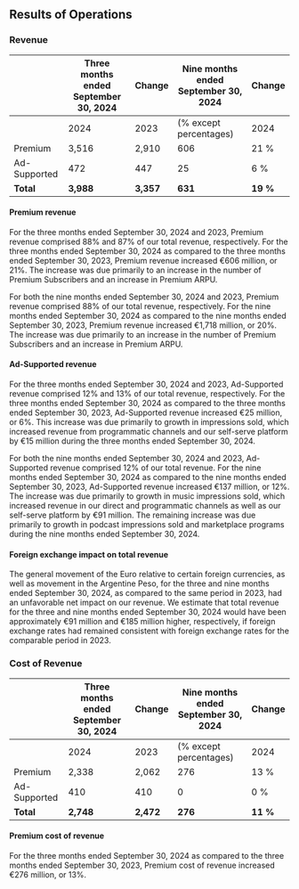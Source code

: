 ## Results of Operations

### Revenue

|                                   | Three months ended September 30, 2024 | Change | Nine months ended September 30, 2024 | Change |
|-----------------------------------|---------------------------------------|--------|-------------------------------------|--------|
|                                   | 2024  | 2023  | (% except percentages)             | 2024   | 2023    |                                      |        |
| Premium                           | 3,516 | 2,910 | 606   | 21 % | 10,114 | 8,396  | 1,718 | 20 % |
| Ad-Supported                      | 472   | 447   | 25    | 6 %  | 1,317  | 1,180  | 137   | 12 % |
| **Total**                         | **3,988** | **3,357** | **631**   | **19 %** | **11,431** | **9,576**  | **1,855** | **19 %** |

#### Premium revenue

For the three months ended September 30, 2024 and 2023, Premium revenue comprised 88% and 87% of our total revenue, respectively. For the three months ended September 30, 2024 as compared to the three months ended September 30, 2023, Premium revenue increased €606 million, or 21%. The increase was due primarily to an increase in the number of Premium Subscribers and an increase in Premium ARPU.

For both the nine months ended September 30, 2024 and 2023, Premium revenue comprised 88% of our total revenue, respectively. For the nine months ended September 30, 2024 as compared to the nine months ended September 30, 2023, Premium revenue increased €1,718 million, or 20%. The increase was due primarily to an increase in the number of Premium Subscribers and an increase in Premium ARPU.

#### Ad-Supported revenue

For the three months ended September 30, 2024 and 2023, Ad-Supported revenue comprised 12% and 13% of our total revenue, respectively. For the three months ended September 30, 2024 as compared to the three months ended September 30, 2023, Ad-Supported revenue increased €25 million, or 6%. This increase was due primarily to growth in impressions sold, which increased revenue from programmatic channels and our self-serve platform by €15 million during the three months ended September 30, 2024.

For both the nine months ended September 30, 2024 and 2023, Ad-Supported revenue comprised 12% of our total revenue. For the nine months ended September 30, 2024 as compared to the nine months ended September 30, 2023, Ad-Supported revenue increased €137 million, or 12%. The increase was due primarily to growth in music impressions sold, which increased revenue in our direct and programmatic channels as well as our self-serve platform by €91 million. The remaining increase was due primarily to growth in podcast impressions sold and marketplace programs during the nine months ended September 30, 2024.

#### Foreign exchange impact on total revenue

The general movement of the Euro relative to certain foreign currencies, as well as movement in the Argentine Peso, for the three and nine months ended September 30, 2024, as compared to the same period in 2023, had an unfavorable net impact on our revenue. We estimate that total revenue for the three and nine months ended September 30, 2024 would have been approximately €91 million and €185 million higher, respectively, if foreign exchange rates had remained consistent with foreign exchange rates for the comparable period in 2023.

### Cost of Revenue

|                   | Three months ended September 30, 2024 | Change | Nine months ended September 30, 2024 | Change |
|-------------------|---------------------------------------|--------|-------------------------------------|--------|
|                   | 2024  | 2023  | (% except percentages)             | 2024   | 2023    |                                      |        |
| Premium           | 2,338 | 2,062 | 276   | 13 % | 6,906  | 5,983  | 923   | 15 % |
| Ad-Supported      | 410   | 410   | 0     | 0 %  | 1,169  | 1,176  | (7)   | (1)%  |
| **Total**         | **2,748** | **2,472** | **276**   | **11 %** | **8,075**  | **7,159**  | **916**  | **13 %** |

#### Premium cost of revenue

For the three months ended September 30, 2024 as compared to the three months ended September 30, 2023, Premium cost of revenue increased €276 million, or 13%.